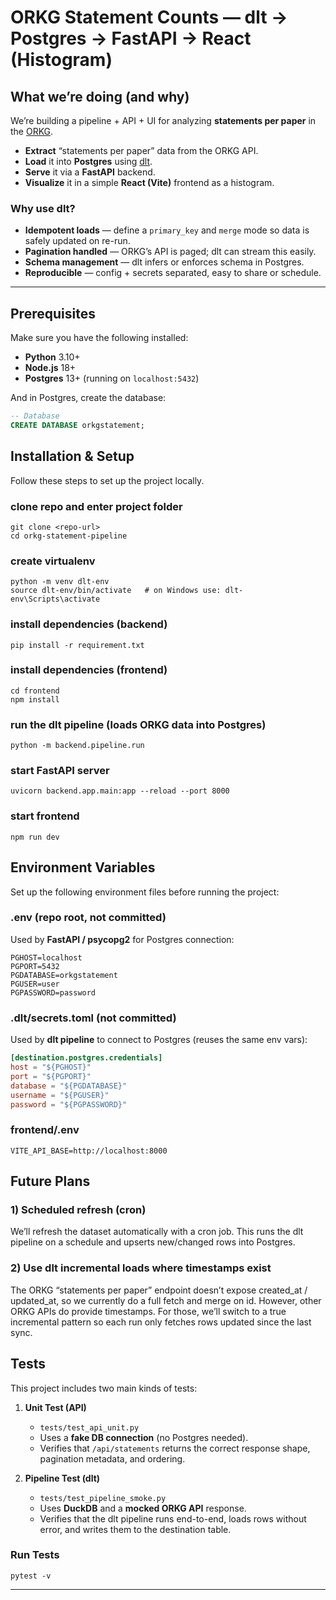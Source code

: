# ORKG Statement Counts — dlt → Postgres → FastAPI → React (Histogram)

## What we’re doing (and why)

We’re building a pipeline + API + UI for analyzing **statements per paper** in the [ORKG](https://orkg.org).

- **Extract** “statements per paper” data from the ORKG API.  
- **Load** it into **Postgres** using [dlt](https://dlthub.com).  
- **Serve** it via a **FastAPI** backend.  
- **Visualize** it in a simple **React (Vite)** frontend as a histogram.  

### Why use dlt?
- **Idempotent loads** — define a `primary_key` and `merge` mode so data is safely updated on re-run.  
- **Pagination handled** — ORKG’s API is paged; dlt can stream this easily.  
- **Schema management** — dlt infers or enforces schema in Postgres.  
- **Reproducible** — config + secrets separated, easy to share or schedule.  

---

## Prerequisites

Make sure you have the following installed:

- **Python** 3.10+  
- **Node.js** 18+  
- **Postgres** 13+ (running on `localhost:5432`)  

And in Postgres, create the database:

```sql
-- Database
CREATE DATABASE orkgstatement;
```
## Installation & Setup

Follow these steps to set up the project locally.


### clone repo and enter project folder
```
git clone <repo-url>
cd orkg-statement-pipeline
```

### create virtualenv
```
python -m venv dlt-env
source dlt-env/bin/activate   # on Windows use: dlt-env\Scripts\activate
```

### install dependencies (backend)
```
pip install -r requirement.txt
```

### install dependencies (frontend)
```
cd frontend
npm install
```

### run the dlt pipeline (loads ORKG data into Postgres)
```
python -m backend.pipeline.run
```

### start FastAPI server
```
uvicorn backend.app.main:app --reload --port 8000
```
### start frontend
```
npm run dev
```
## Environment Variables

Set up the following environment files before running the project:

### .env (repo root, **not committed**)  
Used by **FastAPI / psycopg2** for Postgres connection:

```
PGHOST=localhost
PGPORT=5432
PGDATABASE=orkgstatement
PGUSER=user
PGPASSWORD=password
```

### .dlt/secrets.toml (**not committed**)  
Used by **dlt pipeline** to connect to Postgres (reuses the same env vars):

```toml
[destination.postgres.credentials]
host = "${PGHOST}"
port = "${PGPORT}"
database = "${PGDATABASE}"
username = "${PGUSER}"
password = "${PGPASSWORD}"
```

### frontend/.env  

```
VITE_API_BASE=http://localhost:8000
```

## Future Plans

### 1) Scheduled refresh (cron)
We’ll refresh the dataset automatically with a cron job. This runs the dlt pipeline on a schedule and upserts new/changed rows into Postgres.

### 2) Use dlt incremental loads where timestamps exist
The ORKG “statements per paper” endpoint doesn’t expose created_at / updated_at, so we currently do a full fetch and merge on id.
However, other ORKG APIs do provide timestamps. For those, we’ll switch to a true incremental pattern so each run only fetches rows updated since the last sync.

## Tests

This project includes two main kinds of tests:

1. **Unit Test (API)**
   - `tests/test_api_unit.py`
   - Uses a **fake DB connection** (no Postgres needed).
   - Verifies that `/api/statements` returns the correct response shape, pagination metadata, and ordering.

2. **Pipeline Test (dlt)**
   - `tests/test_pipeline_smoke.py`
   - Uses **DuckDB** and a **mocked ORKG API** response.
   - Verifies that the dlt pipeline runs end-to-end, loads rows without error, and writes them to the destination table.
### Run Tests
```
pytest -v
```
---


